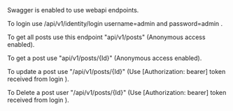 Swagger is enabled to use webapi endpoints.

To login use /api/v1/identity/login username=admin and password=admin . 

To get all posts use this endpoint "api/v1/posts" (Anonymous access enabled).

To get a post use "api/v1/posts/{Id}" (Anonymous access enabled).

To update a post use "/api/v1/posts/{Id}" (Use [Authorization: bearer] token received from login ).

To Delete a post user "/api/v1/posts/{Id}"  (Use [Authorization: bearer] token received from login ).
